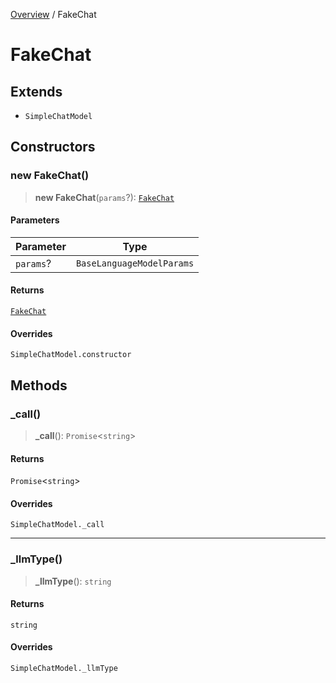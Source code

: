 [Overview](../index.md) / FakeChat

# FakeChat

## Extends

- `SimpleChatModel`

## Constructors

### new FakeChat()

> **new FakeChat**(`params`?): [`FakeChat`](FakeChat.md)

#### Parameters

| Parameter | Type |
| ------ | ------ |
| `params`? | `BaseLanguageModelParams` |

#### Returns

[`FakeChat`](FakeChat.md)

#### Overrides

`SimpleChatModel.constructor`

## Methods

### \_call()

> **\_call**(): `Promise`\<`string`\>

#### Returns

`Promise`\<`string`\>

#### Overrides

`SimpleChatModel._call`

***

### \_llmType()

> **\_llmType**(): `string`

#### Returns

`string`

#### Overrides

`SimpleChatModel._llmType`
